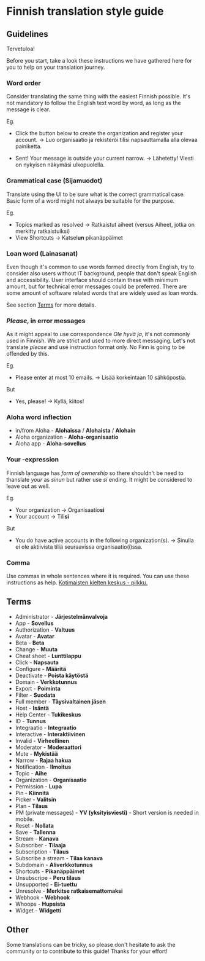 # Finnish translation style guide

## Guidelines

Tervetuloa!

Before you start, take a look these instructions we have gathered here
for you to help on your translation journey.

### Word order

Consider translating the same thing with the easiest Finnish possible.
It's not mandatory to follow the English text word by word, as long as
the message is clear.

Eg.

- Click the button below to create the organization and register your
  account. -> Luo organisaatio ja rekisteröi tilisi napsauttamalla
  alla olevaa painiketta.

- Sent! Your message is outside your current narrow. -> Lähetetty!
  Viesti on nykyisen näkymäsi ulkopuolella.

### Grammatical case (Sijamuodot)

Translate using the UI to be sure what is the correct grammatical
case. Basic form of a word might not always be suitable for the
purpose.

Eg.

- Topics marked as resolved -> Ratkaistut aiheet (versus Aiheet, jotka on merkitty ratkaistuiksi)
- View Shortcuts -> Katsel**un** pikanäppäimet

### Loan word (Lainasanat)

Even though it's common to use words formed directly from English, try
to consider also users without IT background, people that don't speak
English and accessibility. User interface should contain these with
minimum amount, but for technical error messages could be preferred.
There are some amount of software related words that are widely used
as loan words.

See section [Terms](#terms) for more details.

### **_Please_**, in error messages

As it might appeal to use correspondence _Ole hyvä ja_, it's not
commonly used in Finnish. We are strict and used to more direct
messaging. Let's not translate _please_ and use instruction format
only. No Finn is going to be offended by this.

Eg.

- Please enter at most 10 emails. -> Lisää korkeintaan 10 sähköpostia.

But

- Yes, please! -> Kyllä, kiitos!

### Aloha word inflection

- in/from Aloha - **Alohaissa** / **Alohaista** / **Alohain**
- Aloha organization - **Aloha-organisaatio**
- Aloha app - **Aloha-sovellus**

### Your -expression

Finnish language has _form of ownership_ so there shouldn't be need to
thanslate _your_ as _sinun_ but rather use _si_ ending. It might be
considered to leave out as well.

Eg.

- Your organization -> Organisaatio**si**
- Your account -> Tili**si**

But

- You do have active accounts in the following organization(s). ->
  Sinulla ei ole aktiivista tiliä seuraavissa organisaatio(i)ssa.

### Comma

Use commas in whole sentences where it is required. You can use these instructions as help.
[Kotimaisten kielten keskus - pilkku.](http://www.kielitoimistonohjepankki.fi/haku/pilkku/ohje/86)

## Terms

- Administrator - **Järjestelmänvalvoja**
- App - **Sovellus**
- Authorization - **Valtuus**
- Avatar - **Avatar**
- Beta - **Beta**
- Change - **Muuta**
- Cheat sheet - **Lunttilappu**
- Click - **Napsauta**
- Configure - **Määritä**
- Deactivate - **Poista käytöstä**
- Domain - **Verkkotunnus**
- Export - **Poiminta**
- Filter - **Suodata**
- Full member - **Täysivaltainen jäsen**
- Host - **Isäntä**
- Help Center - **Tukikeskus**
- ID - **Tunnus**
- Integraatio - **Integraatio**
- Interactive - **Interaktiivinen**
- Invalid - **Virheellinen**
- Moderator - **Moderaattori**
- Mute - **Mykistää**
- Narrow - **Rajaa hakua**
- Notification - **Ilmoitus**
- Topic - **Aihe**
- Organization - **Organisaatio**
- Permission - **Lupa**
- Pin - **Kiinnitä**
- Picker - **Valitsin**
- Plan - **Tilaus**
- PM (private messages) - **YV (yksityisviesti)** - Short version is needed in mobile.
- Reset - **Nollata**
- Save - **Tallenna**
- Stream - **Kanava**
- Subscriber - **Tilaaja**
- Subscription - **Tilaus**
- Subscribe a stream - **Tilaa kanava**
- Subdomain - **Aliverkkotunnus**
- Shortcuts - **Pikanäppäimet**
- Unsubscripe - **Peru tilaus**
- Unsupported - **Ei-tuettu**
- Unresolve - **Merkitse ratkaisemattomaksi**
- Webhook - **Webhook**
- Whoops - **Hupsista**
- Widget - **Widgetti**

## Other

Some translations can be tricky, so please don't hesitate to ask the
community or to contribute to this guide! Thanks for your effort!
